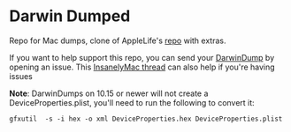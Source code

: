# Darwin Dumped

Repo for Mac dumps, clone of AppleLife's [repo](https://applelife.ru/threads/dampy-originalnyx-makov.2943712/) with extras. 

If you want to help support this repo, you can send your [DarwinDump](https://bitbucket.org/blackosx/darwindumper/downloads/) by opening an issue. This [InsanelyMac thread](https://www.insanelymac.com/forum/topic/282794-darwindumper/) can also help if you're having issues


**Note**: DarwinDumps on 10.15 or newer will not create a DeviceProperties.plist, you'll need to run the following to convert it:

```text
gfxutil  -s -i hex -o xml DeviceProperties.hex DeviceProperties.plist
```
